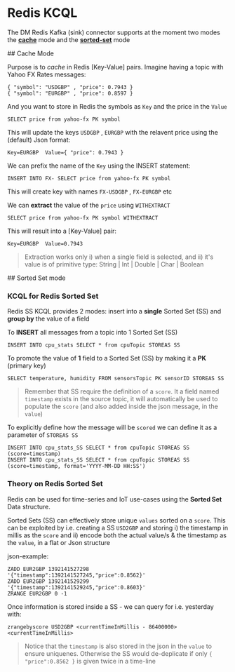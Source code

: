 # Redis KCQL

The DM Redis Kafka (sink) connector supports at the moment two modes the **[cache](#cache-mode)** mode
and the **[sorted-set](#sorted-set-mode)** mode

## Cache Mode

Purpose is to *cache* in Redis [Key-Value] pairs. Imagine having a topic with Yahoo FX Rates messages:

    { "symbol": "USDGBP" , "price": 0.7943 }
    { "symbol": "EURGBP" , "price": 0.8597 }

And you want to store in Redis the symbols as `Key` and the price in the `Value`

    SELECT price from yahoo-fx PK symbol

This will update the keys `USDGBP` , `EURGBP` with the relavent price using the (default) Json format:

    Key=EURGBP  Value={ "price": 0.7943 }

We can prefix the name of the `Key` using the INSERT statement:

    INSERT INTO FX- SELECT price from yahoo-fx PK symbol

This will create key with names `FX-USDGBP` , `FX-EURGBP` etc

We can **extract** the value of the `price` using `WITHEXTRACT`

    SELECT price from yahoo-fx PK symbol WITHEXTRACT

This will result into a [Key-Value] pair:

    Key=EURGBP  Value=0.7943

> Extraction works only i) when a single field is selected, and ii) it's value is of primitive type: String | Int | Double | Char | Boolean

## Sorted Set mode

### KCQL for Redis Sorted Set

Redis SS KCQL provides 2 modes: insert into a **single** Sorted Set (SS) and **group by** the value of a field

To **INSERT** all messages from a topic into 1 Sorted Set (SS)

    INSERT INTO cpu_stats SELECT * from cpuTopic STOREAS SS

To promote the value of **1** field to a Sorted Set (SS) by making it a **PK** (primary key)

    SELECT temperature, humidity FROM sensorsTopic PK sensorID STOREAS SS

> Remember that SS require the definition of a `score`. It a field named `timestamp` exists in the source topic, it will
automatically be used to populate the `score` (and also added inside the json message, in the `value`)

To explicitly define how the message will be `scored` we can define it as a parameter of `STOREAS SS`

    INSERT INTO cpu_stats_SS SELECT * from cpuTopic STOREAS SS (score=timestamp)
    INSERT INTO cpu_stats_SS SELECT * from cpuTopic STOREAS SS (score=timestamp, format='YYYY-MM-DD HH:SS')

### Theory on Redis Sorted Set

Redis can be used for time-series and IoT use-cases using the **Sorted Set** Data structure.

Sorted Sets (SS) can effectively store unique `values` sorted on a `score`. This can be exploited
by i.e. creating a SS `USD2GBP` and storing
i) the timestamp in millis as the `score` and
ii) encode both the actual value/s & the timestamp as the `value`, in a flat or Json structure

json-example:
```rediscli
ZADD EUR2GBP 1392141527298 '{"timestamp":1392141527245,"price":0.8562}'
ZADD EUR2GBP 1392141529299 '{"timestamp":1392141529245,"price":0.8603}'
ZRANGE EUR2GBP 0 -1
```

Once information is stored inside a SS - we can query for i.e. yesterday with:

```
zrangebyscore USD2GBP <currentTimeInMillis - 86400000> <currentTimeInMillis>
```

> Notice that the `timestamp` is also stored in the json in the `value` to ensure uniquenes. Otherwise the SS
would de-deplicate if only `{ "price":0.8562 }` is given twice in a time-line
